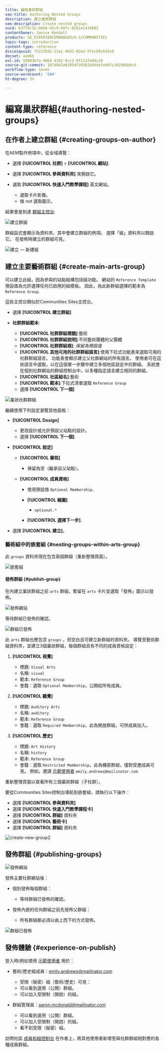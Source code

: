 ```yaml
---
title: 編寫巢狀群組
seo-title: Authoring Nested Groups
description: 建立巢狀群組
seo-description: Create nested groups
uuid: b377dc1b-bbb6-41c9-b0fc-8281e1410685
contentOwner: Janice Kendall
products: SG_EXPERIENCEMANAGER/6.5/COMMUNITIES
topic-tags: introduction
content-type: reference
discoiquuid: 752235d2-21ac-46d2-82ed-5fec09c645e9
docset: aem65
exl-id: 55803b7a-9064-4392-9cc2-9f113fa8dc29
source-git-commit: 1074843a0105df39382b64defe66fc262986b9c9
workflow-type: tm+mt
source-wordcount: '584'
ht-degree: 3%

---
```


# 編寫巢狀群組{#authoring-nested-groups}

## 在作者上建立群組 {#creating-groups-on-author}

在AEM製作例項中，從全域導覽：

* 選擇 **[!UICONTROL 社群]** > **[!UICONTROL 網站]**.
* 選擇 **[!UICONTROL 參與資料夾]** 來開啟它。
* 選取 **[!UICONTROL 快速入門教學課程]** 英文網站。

   * 選取卡片影像。
   * 做 *not* 選取圖示。

結果會是到達 [群組主控台](/help/communities/groups.md):

![建立群組](assets/create-group.png)

群組函式會顯示為資料夾，其中會建立群組的例項。 選擇「組」資料夾以開啟它。 在發佈時建立的群組可見。

![建立 — 新建組](assets/create-new-group.png)

## 建立主要藝術群組 {#create-main-arts-group}

可以建立此組，因為參與的站點結構包括組功能。 網站的 `Reference Template` 預設值為允許選擇任何已啟用的組模板。 因此，為此新群組選擇的範本為 `Reference Group`.

這些主控台類似於Communities Sites主控台。

* 選擇 **[!UICONTROL 建立群組]**

* **社群群組範本**:

   * **[!UICONTROL 社群群組標題]**:藝術
   * **[!UICONTROL 社群群組說明]**:不同藝術團體的父團體
   * **[!UICONTROL 社群群組根]**: *保留為預設值*
   * **[!UICONTROL 其他可用的社群群組語言]**:使用下拉式功能表來選取可用的社群群組語言。 功能表會顯示建立父社群網站的所有語言。 使用者可在這些語言中選取，以在這個單一步驟中建立多個地區設定中的群組。 系統會在個別社群網站的群組控制台中，以多種指定語言建立相同的群組。
   * **[!UICONTROL 社區組名]**:藝術
   * **[!UICONTROL 範本]**:下拉式清單選取 `Reference Group`
   * 選擇 **[!UICONTROL 下一個]**

![巢狀社群群組](assets/parent-to-nestedgroup.png)

繼續使用下列設定瀏覽其他面板：

* **[!UICONTROL Design]**

   * 更改設計或允許預設父站點的設計。
   * 選擇 **[!UICONTROL 下一個]**.

* **[!UICONTROL 設定]**

   * **[!UICONTROL 審核]**

      * 保留為空（繼承自父站點）。
   * **[!UICONTROL 成員資格]**

      * 使用預設值 `Optional Membership.`

      * **[!UICONTROL 縮圖]**
         * `optional.*`
      * **[!UICONTROL 選擇下一步]**.



* 選擇 **[!UICONTROL 建立]**。

### 藝術組中的嵌套組 {#nesting-groups-within-arts-group}

此 `groups` 資料夾現在包含兩個群組（重新整理頁面）。

![嵌套組](assets/create-community-group.png)

#### 發佈群組 {#publish-group}

在內建立巢狀群組之前 `arts` 群組，暫留在 `arts` 卡片並選取「發佈」圖示以發佈。

![發佈網站](assets/publish-site.png)

等待群組已發佈的確認。

![群組已發佈](assets/group-published.png)

此 `arts` 群組也應包含 `groups` ，但空白且可建立新群組的資料夾。 導覽至藝術群組資料夾，並建立3個巢狀群組，每個群組具有不同的成員資格設定：

1. **[!UICONTROL 視覺]**

   * 標題: `Visual Arts`
   * 名稱: `visual`
   * 範本: `Reference Group`
   * 會籍：選取 `Optional Membership`，公開給所有成員。

1. **[!UICONTROL 聽覺]**

   * 標題: `Auditory Arts`
   * 名稱: `auditory`
   * 範本: `Reference Group`
   * 會籍：選取 `Required Membership`，此為開放群組，可供成員加入。

1. **[!UICONTROL 歷史]**

   * 標題: `Art History`
   * 名稱: `history`
   * 範本: `Reference Group`
   * 會籍：選取 `Restricted Membership`，此為機密群組，僅對受邀成員可見。 例如，邀請 [示範使用者](/help/communities/tutorials.md#demo-users) `emily.andrews@mailinator.com`.

重新整理頁面以查看所有三個巢狀群組（子社群）。

要從Communities Sites控制台導航到嵌套組，請執行以下操作：

* 選擇 **[!UICONTROL 參與資料夾]**
* 選擇 **[!UICONTROL 快速入門教學課程卡]**
* 選擇 **[!UICONTROL 群組]** 資料夾
* 選擇 **[!UICONTROL 藝術卡]**
* 選擇 **[!UICONTROL 群組]** 資料夾

![create-new-group2](assets/create-new-group2.png)

## 發佈群組 {#publishing-groups}

![發佈網站](assets/publish-site.png)

發佈主要社群網站後：

* 個別發佈每個群組：

   * 等待群組已發佈的確認。

* 發佈內嵌的任何群組之前先發佈父群組：

   * 所有群組都必須以由上而下的方式發佈。

![群組已發佈](assets/group-published.png)

## 發佈體驗 {#experience-on-publish}

登入時(例如使用 [示範使用者](/help/communities/tutorials.md#demo-users) 用於：

* 藝術/歷史組成員：emily.andrews@mailinator.com
   * 受限（秘密）組（藝術/歷史）可見：
   * 可以看到選用（公開）群組。
   * 可以加入受限制（開啟）的組。

* 群組管理員：aaron.mcdonald@mailinator.com

   * 可以看到選用（公開）群組。
   * 可以加入受限制（開啟）的組。
   * 看不到受限（秘密）組。

訪問社區 [成員和組控制台](/help/communities/members.md) 在作者上，將其他使用者新增至與社群群組相對應的各種成員群組。
